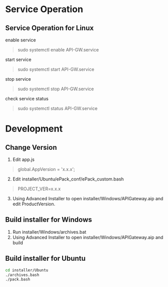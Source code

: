 # Service Operation

## Service Operation for Linux

enable service
>sudo systemctl enable API-GW.service

start service
>sudo systemctl start API-GW.service

stop service
>sudo systemctl stop API-GW.service

check service status
>sudo systemctl status API-GW.service

# Development

## Change Version
1. Edit app.js
> global.AppVersion = 'x.x.x';

2. Edit installer/Ubuntu/ePack_conf/ePack_custom.bash
> PROJECT_VER=x.x.x

3. Using Advanced Installer to open installer/Windows/APIGateway.aip and edit ProductVersion.

## Build installer for Windows
1. Run installer/Windows/archives.bat
2. Using Advanced Installer to open installer/Windows/APIGateway.aip and build

## Build installer for Ubuntu
```sh
cd installer/Ubuntu
./archives.bash
./pack.bash
```
